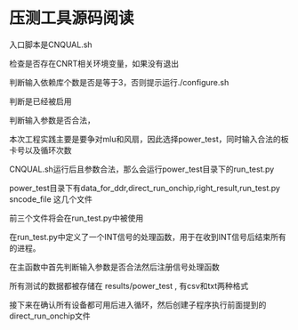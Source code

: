 # 压测工具源码阅读

入口脚本是CNQUAL.sh

检查是否存在CNRT相关环境变量，如果没有退出

判断输入依赖库个数是否是等于3，否则提示运行./configure.sh

判断是已经被启用

判断输入参数是否合法，

本次工程实践主要是要争对mlu和风扇，因此选择power_test，同时输入合法的板卡号以及循环次数

CNQUAL.sh运行后且参数合法，那么会运行power_test目录下的run_test.py

power_test目录下有data_for_ddr,direct_run_onchip,right_result,run_test.py sncode_file 这几个文件

前三个文件将会在run_test.py中被使用

在run_test.py中定义了一个INT信号的处理函数，用于在收到INT信号后结束所有的进程。

在主函数中首先判断输入参数是否合法然后注册信号处理函数

所有测试的数据都被存储在 results/power_test , 有csv和txt两种格式

接下来在确认所有设备都可用后进入循环，然后创建子程序执行前面提到的direct_run_onchip文件


